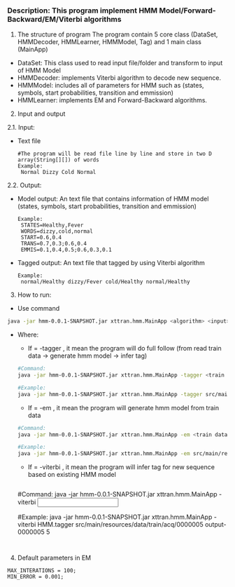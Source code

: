 ### Description: This program implement HMM Model/Forward-Backward/EM/Viterbi algorithms

 1. The structure of program
The program contain 5 core class (DataSet, HMMDecoder, HMMLearner, HMMModel, Tag) and 1 main class (MainApp)
- DataSet: This class used to read input file/folder and transform to input of HMM Model
- HMMDecoder: implements Viterbi algorithm to decode new sequence.
- HMMModel: includes all of parameters for HMM such as (states, symbols, start probabilities, transition and emmission)
- HMMLearner: implements EM and Forward-Backward algorithms.

 2. Input and output

  2.1. Input: 
 - Text file
   ```
   #The program will be read file line by line and store in two D array(String[][]) of words 
   Example:
   	Normal Dizzy Cold Normal
   ```
  2.2. Output:
 - Model output: An text file that contains information of HMM model (states, symbols, start probabilities, transition and emmission)
   ```
   Example: 
	STATES=Healthy,Fever
	WORDS=dizzy,cold,normal
	START=0.6,0.4
	TRANS=0.7,0.3;0.6,0.4
	EMMIS=0.1,0.4,0.5;0.6,0.3,0.1
   ```
			
 - Tagged output: An text file that tagged by using Viterbi algorithm
   ```
   Example:
   	normal/Healthy dizzy/Fever cold/Healthy normal/Healthy
   ```
   			
3. How to run:
 - Use command
 ```bash
 java -jar hmm-0.0.1-SNAPSHOT.jar xttran.hmm.MainApp <algorithm> <input> <output>
 ```
 - Where:
 
    + If <algorithm> = -tagger , it mean the program will do full follow (from read train data -> generate hmm model -> infer tag)
	```bash
	#Command:
	java -jar hmm-0.0.1-SNAPSHOT.jar xttran.hmm.MainApp -tagger <train data path> <test data path> <tagged output path> <number of states>

	#Example:
	java -jar hmm-0.0.1-SNAPSHOT.jar xttran.hmm.MainApp -tagger src/main/resources/data/train/acq/ src/main/resources/data/test/acq/0009613 demo/0009613 5
	```

    + If <algorithm> = -em , it mean the program will generate hmm model from train data
    
	```bash
	#Command:
	java -jar hmm-0.0.1-SNAPSHOT.jar xttran.hmm.MainApp -em <train data path> <model output path> <number of states>

	#Example:
	java -jar hmm-0.0.1-SNAPSHOT.jar xttran.hmm.MainApp -em src/main/resources/data/train/acq/ HMM.tagger 5
	```

    + If <algorithm> = -viterbi , it mean the program will infer tag for new sequence based on existing HMM model
    	```bash
	#Command:
	java -jar hmm-0.0.1-SNAPSHOT.jar xttran.hmm.MainApp -viterbi <model input path> <input path> <tagged output path>

	#Example:
	java -jar hmm-0.0.1-SNAPSHOT.jar xttran.hmm.MainApp -viterbi HMM.tagger src/main/resources/data/train/acq/0000005 output-0000005 5
	```
    		
4. Default parameters in EM
```
MAX_INTERATIONS = 100;
MIN_ERROR = 0.001;
```
  

